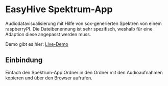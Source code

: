 # EasyHive Spektrum-App

Audiodatavisualisierung mit Hilfe von sox-generierten Spektren von einem raspberryPI.
Die Dateibenennung ist sehr spezifisch, weshalb für eine Adaption diese angepasst werden muss.

Demo gibt es hier:
[Live-Demo](easyhive.fablab-cottbus.de/4E/Spektrum-App/index.html)


## Einbindung

Einfach den Spektrum-App Ordner in den Ordner mit den Audioaufnahmen kopieren und über den Browser aufrufen.

